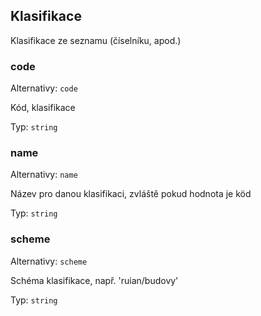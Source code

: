 ## Klasifikace

Klasifikace ze seznamu (číselníku, apod.)

### code

Alternativy: `code`

Kód, klasifikace

Typ: `string`

### name

Alternativy: `name`

Název pro danou klasifikaci, zvláště pokud hodnota je köd

Typ: `string`

### scheme

Alternativy: `scheme`

Schéma klasifikace, např. 'ruian/budovy'

Typ: `string`

